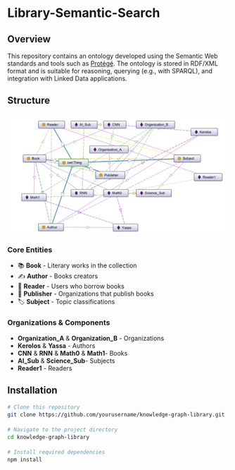 # Library-Semantic-Search

## Overview
This repository contains an ontology developed using the Semantic Web standards and tools such as [Protégé](https://protege.stanford.edu/). The ontology is stored in RDF/XML format and is suitable for reasoning, querying (e.g., with SPARQL), and integration with Linked Data applications.

## Structure
![Knowledge Graph Visualization](WhatsApp%20Image%202025-05-03%20at%2021.41.25_de9abe56.jpg)

### Core Entities
- 📚 **Book** - Literary works in the collection
- ✍️ **Author** - Books creators
- 👤 **Reader** - Users who borrow books
- 🏢 **Publisher** - Organizations that publish books
- 🏷️ **Subject** - Topic classifications

### Organizations & Components
- **Organization_A** & **Organization_B** - Organizations
- **Kerolos** & **Yassa** - Authors
- **CNN** & **RNN** & **Math0** & **Math1**- Books
- **AI_Sub** & **Science_Sub**- Subjects
- **Reader1** - Readers



## Installation

```bash
# Clone this repository
git clone https://github.com/yourusername/knowledge-graph-library.git

# Navigate to the project directory
cd knowledge-graph-library

# Install required dependencies
npm install
